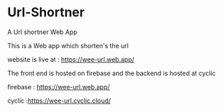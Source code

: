 # Url-Shortner
A Url shortner Web App

This is a Web app which shorten's the url

website is live at : https://wee-url.web.app/

The front end is hosted on firebase and the backend is hosted at cyclic

firebase : https://wee-url.web.app/

cyclic :https://wee-url.cyclic.cloud/
